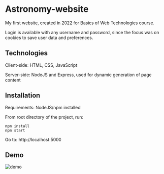 # Astronomy-website

My first website, created in 2022 for Basics of Web Technologies course.

Login is available with any username and password, since the focus was on cookies to save user data and preferences.

## Technologies

Client-side: HTML, CSS, JavaScript

Server-side: NodeJS and Express, used for dynamic generation of page content

## Installation

Requirements: NodeJS/npm installed

From root directory of the project, run:

```
npm install
npm start
```

Go to: http://localhost:5000

## Demo

![demo](./demo.gif)
